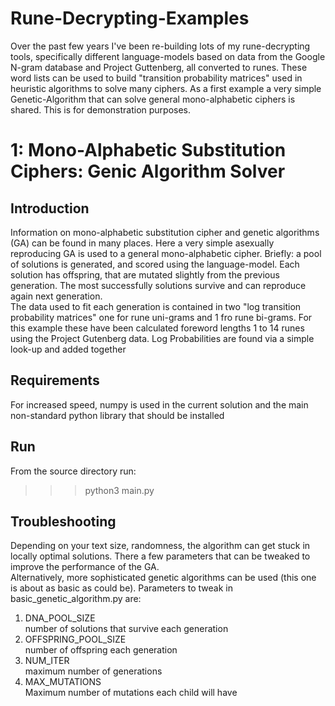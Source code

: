 # Rune-Decrypting-Examples

Over the past few years I've been re-building lots of my rune-decrypting tools, specifically different language-models based on data from the Google N-gram database and Project Guttenberg, all converted to runes. These word lists can be used to build "transition probability matrices" used in heuristic algorithms to solve many ciphers.
As a first example a very simple Genetic-Algorithm that can solve general mono-alphabetic ciphers is shared. 
This is for demonstration purposes. 


# 1: Mono-Alphabetic Substitution Ciphers:  Genic Algorithm Solver

## Introduction
Information on  mono-alphabetic substitution cipher and genetic algorithms (GA) can be found in many places. Here a very simple asexually reproducing GA is used to a general mono-alphabetic cipher.
Briefly: a pool of solutions is generated, and scored using the language-model. Each solution has offspring, that are mutated slightly from the previous generation. The most successfully solutions survive and can reproduce  again next generation.  
The data used to fit each generation is contained in two "log transition probability matrices" one for rune uni-grams and 1 fro rune bi-grams. For this example these have been calculated foreword lengths 1 to 14 runes using the Project Gutenberg data. 
Log Probabilities are found via a simple look-up and added together 

## Requirements 
For increased speed, numpy is used in the current solution and the main non-standard python library that should be installed 

## Run
From the source directory run:   
>>> python3 main.py



## Troubleshooting
Depending on your text size, randomness, the algorithm can get stuck in locally optimal solutions. There a few parameters that can be tweaked to improve the performance of the GA.  
Alternatively, more sophisticated genetic algorithms can be used (this one is about as basic as could be). 
Parameters to tweak in basic_genetic_algorithm.py are: 
1. DNA_POOL_SIZE  
number of solutions that survive each generation 
2. OFFSPRING_POOL_SIZE  
number of offspring each generation 
3. NUM_ITER  
maximum number of generations 
4. MAX_MUTATIONS  
Maximum number of mutations each child will have 
